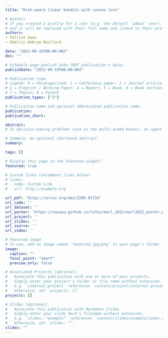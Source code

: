 ```yaml
---
title: "Risk-aware linear bandits with convex loss"

# Authors
# If you created a profile for a user (e.g. the default `admin` user), write the username (folder name) here
# and it will be replaced with their full name and linked to their profile.
authors:
- Patrick Saux
- Odalric-Ambrym Maillard

date: "2022-09-19T00:00:00Z"
doi: ""

# Schedule page publish date (NOT publication's date).
publishDate: "2022-09-19T00:00:00Z"

# Publication type.
# Legend: 0 = Uncategorized; 1 = Conference paper; 2 = Journal article;
# 3 = Preprint / Working Paper; 4 = Report; 5 = Book; 6 = Book section;
# 7 = Thesis; 8 = Patent
publication_types: ["3"]

# Publication name and optional abbreviated publication name.
publication:
publication_short:

abstract:
# In decision-making problems such as the multi-armed bandit, an agent learns sequentially by optimizing a certain feedback. While the mean reward criterion has been extensively studied, other measures that reflect an aversion to adverse outcomes, such as mean-variance or conditional value-at-risk (CVaR), can be of interest for critical applications (healthcare, agriculture). Algorithms have been proposed for such risk-aware measures under bandit feedback without contextual information. In this work, we study contextual bandits where such risk measures can be elicited as linear functions of the contexts through the minimization of a convex loss. A typical example that fits within this framework is the expectile measure, which is obtained as the solution of an asymmetric least-square problem. Using the method of mixtures for supermartingales, we derive confidence sequences for the estimation of such risk measures. We then propose an optimistic UCB algorithm to learn optimal risk-aware actions, with regret guarantees similar to those of generalized linear bandits. This approach requires solving a convex problem at each round of the algorithm, which we can relax by allowing only approximated solution obtained by online gradient descent, at the cost of slightly higher regret. We conclude by evaluating the resulting algorithms on numerical experiments.

# Summary. An optional shortened abstract.
summary:

tags: []

# Display this page in the Featured widget?
featured: true

# Custom links (uncomment lines below)
# links:
# - name: Custom Link
#   url: http://example.org

url_pdf: 'https://arxiv.org/abs/2209.07154'
url_code: ''
url_dataset: ''
url_poster: 'https://sauxpa.github.io/talks/ewrl_2022/ewrl2022_poster.pdf'
url_project: ''
url_slides: ''
url_source: ''
url_video: ''

# Featured image
# To use, add an image named `featured.jpg/png` to your page's folder.
image:
  caption: ""
  focal_point: "Smart"
  preview_only: false

# Associated Projects (optional).
#   Associate this publication with one or more of your projects.
#   Simply enter your project's folder or file name without extension.
#   E.g. `internal-project` references `content/project/internal-project/index.md`.
#   Otherwise, set `projects: []`.
projects: []

# Slides (optional).
#   Associate this publication with Markdown slides.
#   Simply enter your slide deck's filename without extension.
#   E.g. `slides: "example"` references `content/slides/example/index.md`.
#   Otherwise, set `slides: ""`.
slides: ""
---
```

<!--
{{% callout note %}}
Click the *Cite* button above to demo the feature to enable visitors to import publication metadata into their reference management software.
{{% /callout %}}

{{% callout note %}}
Create your slides in Markdown - click the *Slides* button to check out the example.
{{% /callout %}}

Supplementary notes can be added here, including [code, math, and images](https://wowchemy.com/docs/writing-markdown-latex/). -->
